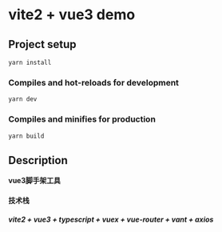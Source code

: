 # vite2 + vue3 demo

## Project setup
```
yarn install
```

### Compiles and hot-reloads for development
```
yarn dev
```

### Compiles and minifies for production
```
yarn build
```

## Description

**vue3脚手架工具**

#### **技术栈**
##### vite2 + vue3 + typescript + vuex + vue-router + vant + axios
